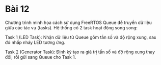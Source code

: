 # Bài 12
Chương trình minh họa cách sử dụng FreeRTOS Queue để truyền dữ liệu giữa các tác vụ (tasks).
Hệ thống có 2 task hoạt động song song:

Task 1 (LED Task):
Nhận dữ liệu từ Queue gồm tần số và độ rộng xung, sau đó nhấp nháy LED tương ứng.

Task 2 (Generator Task):
Định kỳ tạo ra giá trị tần số và độ rộng xung thay đổi, rồi gửi sang Queue cho Task 1.
